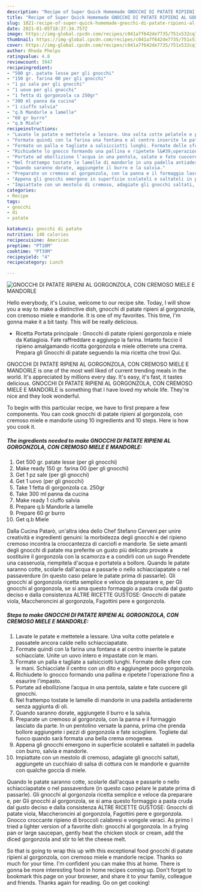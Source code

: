 ```yaml
---
description: "Recipe of Super Quick Homemade GNOCCHI DI PATATE RIPIENI AL GORGONZOLA, CON CREMOSO MIELE E MANDORLE"
title: "Recipe of Super Quick Homemade GNOCCHI DI PATATE RIPIENI AL GORGONZOLA, CON CREMOSO MIELE E MANDORLE"
slug: 1021-recipe-of-super-quick-homemade-gnocchi-di-patate-ripieni-al-gorgonzola-con-cremoso-miele-e-mandorle
date: 2021-01-05T18:37:34.757Z
image: https://img-global.cpcdn.com/recipes/c041a7f642de7735/751x532cq70/gnocchi-di-patate-ripieni-al-gorgonzola-con-cremoso-miele-e-mandorle-recipe-main-photo.jpg
thumbnail: https://img-global.cpcdn.com/recipes/c041a7f642de7735/751x532cq70/gnocchi-di-patate-ripieni-al-gorgonzola-con-cremoso-miele-e-mandorle-recipe-main-photo.jpg
cover: https://img-global.cpcdn.com/recipes/c041a7f642de7735/751x532cq70/gnocchi-di-patate-ripieni-al-gorgonzola-con-cremoso-miele-e-mandorle-recipe-main-photo.jpg
author: Rhoda Phelps
ratingvalue: 4.8
reviewcount: 3947
recipeingredient:
- "500 gr. patate lesse per gli gnocchi"
- "150 gr. farina 00 per gli gnocchi"
- "1 pz sale per gli gnocchi"
- "1 uovo per gli gnocchi"
- "1 fetta di gorgonzola ca 250gr"
- "300 ml panna da cucina"
- "1 ciuffo salvia"
- "q.b Mandorle a lamelle"
- "60 gr burro"
- "q.b Miele"
recipeinstructions:
- "Lavate le patate e mettetele a lessare. Una volta cotte pelatele e passatele ancora calde nello schiacciapatate."
- "Formate quindi con la farina una fontana e al centro inserite le patate schiacciate. Unite un uovo intero e impastate con le mani."
- "Formate un palla e tagliate a salsicciotti lunghi. Formate delle sfere con le mani. Schiacciate il centro con un dito e aggiungete poco gorgonzola."
- "Richiudete lo gnocco formando una pallina e ripetete l&#39;operazione fino a esaurire l&#39;impasto."
- "Portate ad ebollizione l’acqua in una pentola, salate e fate cuocere gli gnocchi."
- "Nel frattempo tostate le lamelle di mandorle in una padella antiaderente senza aggiunta di oli."
- "Quando saranno dorate, aggiungete il burro e la salvia."
- "Preparate un cremoso al gorgonzola, con la panna e il formaggio lasciato da parte. In un pentolino versate la panna, prima che prenda bollore aggiungete i pezzi di gorgonzola e fate sciogliere. Togliete dal fuoco quando sarà formata una bella crema omogenea."
- "Appena gli gnocchi emergono in superficie scolateli e saltateli in padella con burro, salvia e mandorle."
- "Impiattate con un mestolo di cremoso, adagiate gli gnocchi saltati, aggiungete un cucchiaio di salsa di cottura con le mandorle e guarnite con qualche goccia di miele."
categories:
- Recipe
tags:
- gnocchi
- di
- patate

katakunci: gnocchi di patate 
nutrition: 140 calories
recipecuisine: American
preptime: "PT10M"
cooktime: "PT39M"
recipeyield: "4"
recipecategory: Lunch

---
```



![GNOCCHI DI PATATE RIPIENI AL GORGONZOLA, CON CREMOSO MIELE E MANDORLE](https://img-global.cpcdn.com/recipes/c041a7f642de7735/751x532cq70/gnocchi-di-patate-ripieni-al-gorgonzola-con-cremoso-miele-e-mandorle-recipe-main-photo.jpg)

Hello everybody, it's Louise, welcome to our recipe site. Today, I will show you a way to make a distinctive dish, gnocchi di patate ripieni al gorgonzola, con cremoso miele e mandorle. It is one of my favorites. This time, I'm gonna make it a bit tasty. This will be really delicious.

- Ricetta Portata principale : Gnocchi di patate ripieni gorgonzola e miele da Katiagioia. Fate raffreddare e aggiungo la farina. Intanto faccio il ripieno amalgamando ricotta gorgonzola e miele otterrete una crema. Prepara gli Gnocchi di patate seguendo la mia ricetta che trovi Qui.

GNOCCHI DI PATATE RIPIENI AL GORGONZOLA, CON CREMOSO MIELE E MANDORLE is one of the most well liked of current trending meals in the world. It's appreciated by millions every day. It's easy, it's fast, it tastes delicious. GNOCCHI DI PATATE RIPIENI AL GORGONZOLA, CON CREMOSO MIELE E MANDORLE is something that I have loved my whole life. They're nice and they look wonderful.


To begin with this particular recipe, we have to first prepare a few components. You can cook gnocchi di patate ripieni al gorgonzola, con cremoso miele e mandorle using 10 ingredients and 10 steps. Here is how you cook it.

<!--inarticleads1-->

##### The ingredients needed to make GNOCCHI DI PATATE RIPIENI AL GORGONZOLA, CON CREMOSO MIELE E MANDORLE:

1. Get 500 gr. patate lesse (per gli gnocchi)
1. Make ready 150 gr. farina 00 (per gli gnocchi)
1. Get 1 pz sale (per gli gnocchi)
1. Get 1 uovo (per gli gnocchi)
1. Take 1 fetta di gorgonzola ca. 250gr
1. Take 300 ml panna da cucina
1. Make ready 1 ciuffo salvia
1. Prepare q.b Mandorle a lamelle
1. Prepare 60 gr burro
1. Get q.b Miele


Dalla Cucina Patarò, un&#39;altra idea dello Chef Stefano Cerveni per unire creatività e ingredienti genuini: la morbidezza degli gnocchi e del ripieno cremoso incontra la croccantezza di carciofi e mandorle. Se siete amanti degli gnocchi di patate ma preferite un gusto più delicato provate a sostituire il gorgonzola con la scamorza e a condirli con un sugo Prendete una casseruola, riempitela d&#39;acqua e portatela a bollore. Quando le patate saranno cotte, scolarle dall&#39;acqua e passarle o nello schiacciapatate o nel passaverdure (in questo caso pelare le patate prima di passarle). Gli gnocchi al gorgonzola ricetta semplice e veloce da preparare e, per Gli gnocchi al gorgonzola, se si ama questo formaggio a pasta cruda dal gusto deciso e dalla consistenza ALTRE RICETTE GUSTOSE: Gnocchi di patate viola, Maccheroncini al gorgonzola, Fagottini pere e gorgonzola. 

<!--inarticleads2-->

##### Steps to make GNOCCHI DI PATATE RIPIENI AL GORGONZOLA, CON CREMOSO MIELE E MANDORLE:

1. Lavate le patate e mettetele a lessare. Una volta cotte pelatele e passatele ancora calde nello schiacciapatate.
1. Formate quindi con la farina una fontana e al centro inserite le patate schiacciate. Unite un uovo intero e impastate con le mani.
1. Formate un palla e tagliate a salsicciotti lunghi. Formate delle sfere con le mani. Schiacciate il centro con un dito e aggiungete poco gorgonzola.
1. Richiudete lo gnocco formando una pallina e ripetete l&#39;operazione fino a esaurire l&#39;impasto.
1. Portate ad ebollizione l’acqua in una pentola, salate e fate cuocere gli gnocchi.
1. Nel frattempo tostate le lamelle di mandorle in una padella antiaderente senza aggiunta di oli.
1. Quando saranno dorate, aggiungete il burro e la salvia.
1. Preparate un cremoso al gorgonzola, con la panna e il formaggio lasciato da parte. In un pentolino versate la panna, prima che prenda bollore aggiungete i pezzi di gorgonzola e fate sciogliere. Togliete dal fuoco quando sarà formata una bella crema omogenea.
1. Appena gli gnocchi emergono in superficie scolateli e saltateli in padella con burro, salvia e mandorle.
1. Impiattate con un mestolo di cremoso, adagiate gli gnocchi saltati, aggiungete un cucchiaio di salsa di cottura con le mandorle e guarnite con qualche goccia di miele.


Quando le patate saranno cotte, scolarle dall&#39;acqua e passarle o nello schiacciapatate o nel passaverdure (in questo caso pelare le patate prima di passarle). Gli gnocchi al gorgonzola ricetta semplice e veloce da preparare e, per Gli gnocchi al gorgonzola, se si ama questo formaggio a pasta cruda dal gusto deciso e dalla consistenza ALTRE RICETTE GUSTOSE: Gnocchi di patate viola, Maccheroncini al gorgonzola, Fagottini pere e gorgonzola. Gnocco croccante ripieno di broccoli calabresi e vongole veraci. As primo I tried a lighter version of a favorite dish: gnocchi al gorgonzola. In a frying pan or large saucepan, gently heat the chicken stock or cream, add the diced gorgonzola and stir to let the cheese melt. 

So that is going to wrap this up with this exceptional food gnocchi di patate ripieni al gorgonzola, con cremoso miele e mandorle recipe. Thanks so much for your time. I'm confident you can make this at home. There is gonna be more interesting food in home recipes coming up. Don't forget to bookmark this page on your browser, and share it to your family, colleague and friends. Thanks again for reading. Go on get cooking!
